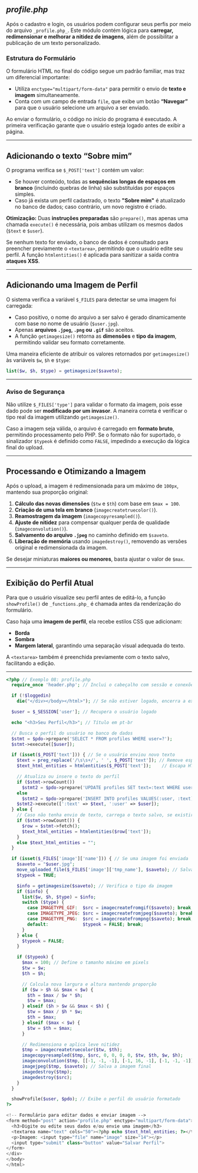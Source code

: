 ## _profile.php_

Após o cadastro e login, os usuários podem configurar seus perfis por meio do arquivo `_profile.php_`. Este módulo contém lógica para **carregar, redimensionar e melhorar a nitidez de imagens**, além de possibilitar a publicação de um texto personalizado.

### Estrutura do Formulário

O formulário HTML no final do código segue um padrão familiar, mas traz um diferencial importante:

- Utiliza `enctype="multipart/form-data"` para permitir o envio de **texto e imagem** simultaneamente.
- Conta com um campo de entrada `file`, que exibe um botão **“Navegar”** para que o usuário selecione um arquivo a ser enviado.

Ao enviar o formulário, o código no início do programa é executado. A primeira verificação garante que o usuário esteja logado antes de exibir a página.

---

## Adicionando o texto “Sobre mim”

O programa verifica se `$_POST['text']` contém um valor:

- Se houver conteúdo, todas as **sequências longas de espaços em branco** (incluindo quebras de linha) são substituídas por espaços simples.
- Caso já exista um perfil cadastrado, o texto **"Sobre mim"** é atualizado no banco de dados; caso contrário, um novo registro é criado.

**Otimização:** Duas **instruções preparadas** são `prepare()`, mas apenas uma chamada `execute()` é necessária, pois ambas utilizam os mesmos dados (`$text` e `$user`).

Se nenhum texto for enviado, o banco de dados é consultado para preencher previamente o `<textarea>`, permitindo que o usuário edite seu perfil. A função `htmlentities()` é aplicada para sanitizar a saída contra **ataques XSS**.

---

## Adicionando uma Imagem de Perfil

O sistema verifica a variável `$_FILES` para detectar se uma imagem foi carregada:

- Caso positivo, o nome do arquivo a ser salvo é gerado dinamicamente com base no nome de usuário (`$user.jpg`).
- Apenas **arquivos `.jpeg`, `.png` ou `.gif`** são aceitos.
- A função `getimagesize()` retorna as **dimensões** e **tipo da imagem**, permitindo validar seu formato corretamente.

Uma maneira eficiente de atribuir os valores retornados por `getimagesize()` às variáveis `$w`, `$h` e `$type`:

```php
list($w, $h, $type) = getimagesize($saveto);
```

---

### Aviso de Segurança

Não utilize `$_FILES['type']` para validar o formato da imagem, pois esse dado pode ser **modificado por um invasor**. A maneira correta é verificar o tipo real da imagem utilizando `getimagesize()`.

Caso a imagem seja válida, o arquivo é carregado em **formato bruto**, permitindo processamento pelo PHP. Se o formato não for suportado, o sinalizador `$typeok` é definido como `FALSE`, impedindo a execução da lógica final do upload.

---

## Processando e Otimizando a Imagem

Após o upload, a imagem é redimensionada para um máximo de `100px`, mantendo sua proporção original:

1. **Cálculo das novas dimensões** (`$tw` e `$th`) com base em `$max = 100`.
2. **Criação de uma tela em branco** (`imagecreatetruecolor()`).
3. **Reamostragem da imagem** (`imagecopyresampled()`).
4. **Ajuste de nitidez** para compensar qualquer perda de qualidade (`imageconvolution()`).
5. **Salvamento do arquivo `.jpeg`** no caminho definido em `$saveto`.
6. **Liberação de memória** usando `imagedestroy()`, removendo as versões original e redimensionada da imagem.

Se desejar miniaturas **maiores ou menores**, basta ajustar o valor de `$max`.

---

## Exibição do Perfil Atual

Para que o usuário visualize seu perfil antes de editá-lo, a função `showProfile()` de `_functions.php_` é chamada antes da renderização do formulário.

Caso haja uma **imagem de perfil**, ela recebe estilos CSS que adicionam:

- **Borda**
- **Sombra**
- **Margem lateral**, garantindo uma separação visual adequada do texto.

A `<textarea>` também é preenchida previamente com o texto salvo, facilitando a edição.

---

```php
<?php // Exemplo 08: profile.php
  require_once 'header.php'; // Inclui o cabeçalho com sessão e conexões

  if (!$loggedin)
    die("</div></body></html>"); // Se não estiver logado, encerra a execução

  $user = $_SESSION['user']; // Recupera o usuário logado

  echo "<h3>Seu Perfil</h3>"; // Título em pt-br

  // Busca o perfil do usuário no banco de dados
  $stmt = $pdo->prepare('SELECT * FROM profiles WHERE user=?');
  $stmt->execute([$user]);

  if (isset($_POST['text'])) { // Se o usuário enviou novo texto
    $text = preg_replace('/\s\s+/', ' ', $_POST['text']); // Remove espaços excessivos
    $text_html_entities = htmlentities($_POST['text']);    // Escapa HTML

    // Atualiza ou insere o texto do perfil
    if ($stmt->rowCount())
      $stmt2 = $pdo->prepare('UPDATE profiles SET text=:text WHERE user=:user');
    else
      $stmt2 = $pdo->prepare('INSERT INTO profiles VALUES(:user, :text)');
    $stmt2->execute([':text' => $text, ':user' => $user]);
  } else {
    // Caso não tenha envio de texto, carrega o texto salvo, se existir
    if ($stmt->rowCount()) {
      $row = $stmt->fetch();
      $text_html_entities = htmlentities($row['text']);
    }
    else $text_html_entities = "";
  }

  if (isset($_FILES['image']['name'])) { // Se uma imagem foi enviada
    $saveto = "$user.jpg";
    move_uploaded_file($_FILES['image']['tmp_name'], $saveto); // Salva a imagem
    $typeok = TRUE;

    $info = getimagesize($saveto); // Verifica o tipo da imagem
    if ($info) {
      list($w, $h, $type) = $info;
      switch ($type) {
        case IMAGETYPE_GIF:  $src = imagecreatefromgif($saveto); break;
        case IMAGETYPE_JPEG: $src = imagecreatefromjpeg($saveto); break;
        case IMAGETYPE_PNG:  $src = imagecreatefrompng($saveto); break;
        default:             $typeok = FALSE; break;
      }
    } else {
      $typeok = FALSE;
    }

    if ($typeok) {
      $max = 100; // Define o tamanho máximo em pixels
      $tw = $w;
      $th = $h;

      // Calcula nova largura e altura mantendo proporção
      if ($w > $h && $max < $w) {
        $th = $max / $w * $h;
        $tw = $max;
      } elseif ($h > $w && $max < $h) {
        $tw = $max / $h * $w;
        $th = $max;
      } elseif ($max < $w) {
        $tw = $th = $max;
      }

      // Redimensiona e aplica leve nitidez
      $tmp = imagecreatetruecolor($tw, $th);
      imagecopyresampled($tmp, $src, 0, 0, 0, 0, $tw, $th, $w, $h);
      imageconvolution($tmp, [[-1, -1, -1], [-1, 16, -1], [-1, -1, -1]], 8, 0);
      imagejpeg($tmp, $saveto); // Salva a imagem final
      imagedestroy($tmp);
      imagedestroy($src);
    }
  }

  showProfile($user, $pdo); // Exibe o perfil do usuário formatado
?>

<!-- Formulário para editar dados e enviar imagem -->
<form method="post" action="profile.php" enctype="multipart/form-data">
  <h3>Digite ou edite seus dados e/ou envie uma imagem</h3>
  <textarea name="text" cols="50"><?php echo $text_html_entities; ?></textarea>
  <p>Imagem: <input type="file" name="image" size="14"></p>
  <input type="submit" class="button" value="Salvar Perfil">
</form>
</div>
</body>
</html>
```
